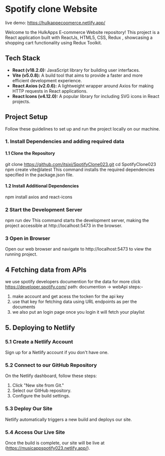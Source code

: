  # Spotify clone  Website 
live demo:  https://hulkappecoomerce.netlify.app/

Welcome to the HulkApps E-commerce Website repository! This project is a React application built with ReactJs, HTML5, CSS, Redux , showcasing a shopping cart functionality using Redux Toolkit.

## Tech Stack

- **React (v18.2.0):** JavaScript library for building user interfaces.
- **Vite (v5.0.8):** A build tool that aims to provide a faster and more efficient development experience.
- **React Axios (v2.0.6):** A lightweight wrapper around Axios for making HTTP requests in React applications.
- **React Icons (v4.12.0):** A popular library for including SVG icons in React projects.

## Project Setup

Follow these guidelines to set up and run the project locally on our machine.


### 1. Install Dependencies and adding required data

#### 1.1 Clone the Repository

git clone https://github.com/itsjxi/SpotifyClone023.git
cd SpotifyClone023
npm create vite@latest
This command installs the required dependencies specified in the package.json file.

#### 1.2 Install Additional Dependencies
npm install axios and  react-icons

### 2  Start the Development Server
npm run dev
This command starts the development server, making the project accessible at http://localhost:5473 in the browser.

### 3 Open in Browser
Open our web browser and navigate to http://localhost:5473 to view the running project.

## 4  Fetching data from APIs
we use spotify developers documention for the data for more click https://developer.spotify.com/
path: documention -> webApi
steps:-
 1) make account and get acess the tocken for the api key
 2) use that key for fetching data using URL endpoints as per the documents
 3) we also put an login page once you login it will fetch your playlist 


## 5. Deploying to Netlify

### 5.1 Create a Netlify Account

Sign up for a Netlify account if you don't have one.

### 5.2 Connect to our GitHub Repository

On the Netlify dashboard, follow these steps:

1. Click "New site from Git."
2. Select our GitHub repository.
3. Configure the build settings.

### 5.3 Deploy Our Site

Netlify automatically triggers a new build and deploys our site.

### 5.4 Access Our Live Site

Once the build is complete, our site will be live at (https://musicappspotify023.netlify.app/).


